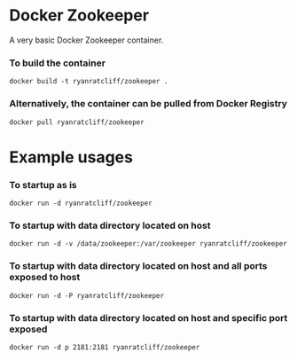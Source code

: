 # Docker Zookeeper
A very basic Docker Zookeeper container.

### To build the container
```
docker build -t ryanratcliff/zookeeper .
```

### Alternatively, the container can be pulled from Docker Registry
```
docker pull ryanratcliff/zookeeper
```

# Example usages

### To startup as is
```
docker run -d ryanratcliff/zookeeper
```

### To startup with data directory located on host
```
docker run -d -v /data/zookeeper:/var/zookeeper ryanratcliff/zookeeper
```

### To startup with data directory located on host and all ports exposed to host
```
docker run -d -P ryanratcliff/zookeeper
```

### To startup with data directory located on host and specific port exposed
```
docker run -d p 2181:2181 ryanratcliff/zookeeper
```
